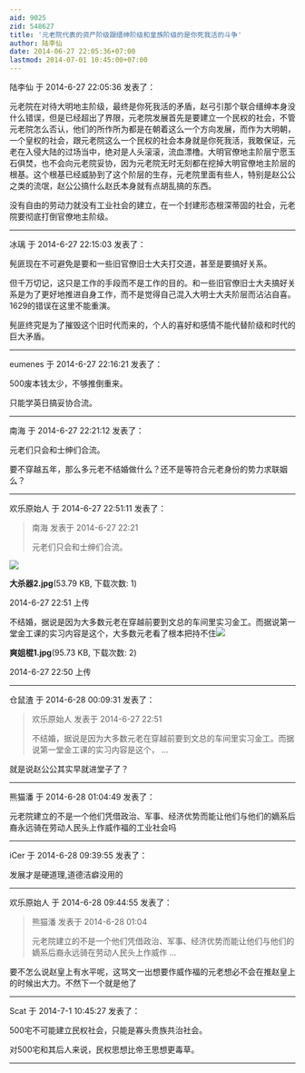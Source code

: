 ```yaml
---
aid: 9025
zid: 548627
title: '元老院代表的资产阶级跟缙绅阶级和皇族阶级的是你死我活的斗争'
author: 陆李仙
date: 2014-06-27 22:05:36+07:00
lastmod: 2014-07-01 10:45:00+07:00
---
```


陆李仙 于 2014-6-27 22:05:36 发表了：

元老院在对待大明地主阶级，最终是你死我活的矛盾，赵弓引那个联合缙绅本身没什么错误，但是已经超出了界限，元老院发展首先是要建立一个民权的社会，不管元老院怎么否认，他们的所作所为都是在朝着这么一个方向发展，而作为大明朝，一个皇权的社会，跟元老院这么一个民权的社会本身就是你死我活，我敢保证，元老在入侵大陆的过场当中，绝对是人头滚滚，流血漂橹。大明官僚地主阶层宁愿玉石俱焚，也不会向元老院妥协，因为元老院无时无刻都在挖掉大明官僚地主阶层的根基。这个根基已经威胁到了这个阶层的生存，元老院里面有些人，特别是赵公公之类的流氓，赵公公搞什么赵氏本身就有点胡乱搞的东西。

没有自由的劳动力就没有工业社会的建立，在一个封建形态根深蒂固的社会，元老院要彻底打倒官僚地主阶级。

---------

冰璃 于 2014-6-27 22:15:03 发表了：

髡匪现在不可避免是要和一些旧官僚旧士大夫打交道，甚至是要搞好关系。

但千万切记，这只是工作的手段而不是工作的目的。和一些旧官僚旧士大夫搞好关系是为了更好地推进自身工作，而不是觉得自己混入大明士大夫阶层而沾沾自喜。1629的错误在这里不能重演。

髡匪终究是为了摧毁这个旧时代而来的，个人的喜好和感情不能代替阶级和时代的巨大矛盾。

---------

eumenes 于 2014-6-27 22:16:21 发表了：

500废本钱太少，不够推倒重来。

只能学英日搞妥协合流。

---------

南海 于 2014-6-27 22:21:12 发表了：

元老们只会和士绅们合流。

要不穿越五年，那么多元老不结婚做什么？还不是等符合元老身份的势力求联姻么？

---------

欢乐原始人 于 2014-6-27 22:51:11 发表了：

> 南海 发表于 2014-6-27 22:21
> 
> 元老们只会和士绅们合流。



![](https://cdn.jsdelivr.net/gh/lzjluzijie/beichao@main/static/img/225102emaoiakmajamakma.jpg)



**大杀器2.jpg**(53.79 KB, 下载次数: 1)



2014-6-27 22:51 上传



不结婚，据说是因为大多数元老在穿越前要到文总的车间里实习金工。而据说第一堂金工课的实习内容是这个，大多数元老看了根本把持不住![](https://cdn.jsdelivr.net/gh/lzjluzijie/beichao@main/static/img/225052ddiyxnicnyq1cyzu.jpg)



**爽姐棍1.jpg**(95.73 KB, 下载次数: 2)



2014-6-27 22:50 上传

---------

仓鼠渣 于 2014-6-28 00:09:31 发表了：

> 欢乐原始人 发表于 2014-6-27 22:51
> 
> 不结婚，据说是因为大多数元老在穿越前要到文总的车间里实习金工。而据说第一堂金工课的实习内容是这个， ...



就是说赵公公其实早就进堂子了？

---------

熊猫潘 于 2014-6-28 01:04:49 发表了：

元老院建立的不是一个他们凭借政治、军事、经济优势而能让他们与他们的嫡系后裔永远骑在劳动人民头上作威作福的工业社会吗

---------

iCer 于 2014-6-28 09:39:55 发表了：

发展才是硬道理,道德洁癖没用的

---------

欢乐原始人 于 2014-6-28 09:44:55 发表了：

> 熊猫潘 发表于 2014-6-28 01:04
> 
> 元老院建立的不是一个他们凭借政治、军事、经济优势而能让他们与他们的嫡系后裔永远骑在劳动人民头上作威作 ...



要不怎么说赵皇上有水平呢，这骂文一出想要作威作福的元老想必不会在推赵皇上的时候出大力。不然下一个就是他了

---------

Scat 于 2014-7-1 10:45:27 发表了：

500宅不可能建立民权社会，只能是寡头贵族共治社会。

对500宅和其后人来说，民权思想比帝王思想更毒草。

---------

